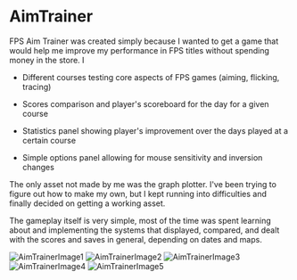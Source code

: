 # AimTrainer

FPS Aim Trainer was created simply because I wanted to get a game that would help me improve my performance in FPS titles without spending money in the store. I

   * Different courses testing core aspects of FPS games (aiming, flicking, tracing)

   * Scores comparison and player's scoreboard for the day for a given course

   * Statistics panel showing player's improvement over the days played at a certain course

   * Simple options panel allowing for mouse sensitivity and inversion changes

The only asset not made by me was the graph plotter. I've been trying to figure out how to make my own, but I kept running into difficulties and finally decided on getting a working asset.

The gameplay itself is very simple, most of the time was spent learning about and implementing the systems that displayed, compared, and dealt with the scores and saves in general, depending on dates and maps. 

![AimTrainerImage1](https://mir-s3-cdn-cf.behance.net/project_modules/disp/7bb753101779797.5f2730c0e1111.png?response-content-disposition%3Dattachment)
![AimTrainerImage2](https://mir-s3-cdn-cf.behance.net/project_modules/disp/d55f06101779797.5f2730c0e1b5c.png?response-content-disposition%3Dattachment)
![AimTrainerImage3](https://mir-s3-cdn-cf.behance.net/project_modules/disp/64e693101779797.5f2730c0e054a.png?response-content-disposition%3Dattachment)
![AimTrainerImage4](https://mir-s3-cdn-cf.behance.net/project_modules/disp/ddd51e101779797.5f2730c0dfd06.png?response-content-disposition%3Dattachment)
![AimTrainerImage5](https://mir-s3-cdn-cf.behance.net/project_modules/disp/008a79101779797.5f2730c0e0b1a.png?response-content-disposition%3Dattachment)
